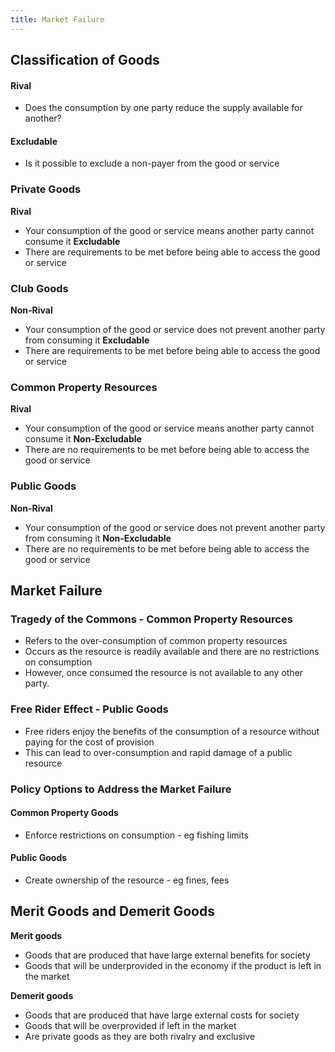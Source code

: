 ```yaml
---
title: Market Failure
---
```


## Classification of Goods
#### Rival
- Does the consumption by one party reduce the supply available for another?
#### Excludable
- Is it possible to exclude a non-payer from the good or service

### Private Goods
**Rival**
- Your consumption of the good or service means another party cannot consume it
**Excludable**
- There are requirements to be met before being able to access the good or service

### Club Goods
**Non-Rival**
- Your consumption of the good or service does not prevent another party from consuming it
**Excludable**
- There are requirements to be met before being able to access the good or service

### Common Property Resources
**Rival**
- Your consumption of the good or service means another party cannot consume it
**Non-Excludable**
- There are no requirements to be met before being able to access the good or service

### Public Goods
**Non-Rival**
- Your consumption of the good or service does not prevent another party from consuming it
**Non-Excludable**
- There are no requirements to be met before being able to access the good or service


## Market Failure
### Tragedy of the Commons - Common Property Resources
- Refers to the over-consumption of common property resources
- Occurs as the resource is readily available and there are no restrictions on consumption
- However, once consumed the resource is not available to any other party.

### Free Rider Effect - Public Goods
- Free riders enjoy the benefits of the consumption of a resource without paying for the cost of provision
- This can lead to over-consumption and rapid damage of a public resource

### Policy Options to Address the Market Failure
#### Common Property Goods
- Enforce restrictions on consumption - eg fishing limits
#### Public Goods
- Create ownership of the resource - eg fines, fees

## Merit Goods and Demerit Goods
**Merit goods**
- Goods that are produced that have large external benefits for society
- Goods that will be underprovided in the economy if the product is left in the market

**Demerit goods**
- Goods that are produced that have large external costs for society
- Goods that will be overprovided if left in the market
- Are private goods as they are both rivalry and exclusive













